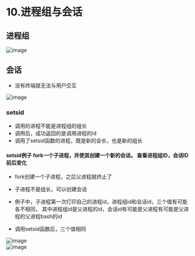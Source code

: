 # 10.进程组与会话  

## 进程组  

![image](https://user-images.githubusercontent.com/58176267/172509872-0a7ab6ba-1511-4d9e-baf2-31792ef01aed.png)  

## 会话  

* 没有终端就无法与用户交互  

![image](https://user-images.githubusercontent.com/58176267/172511998-92cf2889-49d3-4fd7-ad56-f6788f7daa68.png)  


### setsid  

* 调用的进程不能是进程组的组长  
* 调用后，成功返回的是调用进程的id
* 调用了setsid函数的进程，既是新的会长，也是新的组长  

#### setsid例子  fork一个子进程，并使其创建一个新的会话。 查看进程组ID，会话ID前后变化  

* fork创建一个子进程，之后父进程就终止了    
* 子进程不是组长，可以创建会话  

* 例子中，子进程第一次打印自己的进程id，进程组id和会话id，三个值有可能各不相同， 其中进程组id是父进程的id，会话id有可能是父进程有可能是父进程的父进程bash的id  
* 调用setsid函数后，三个值相同  

![image](https://user-images.githubusercontent.com/58176267/172533727-2366dcc9-fe0b-43b7-8b34-5640a39a9002.png)  
![image](https://user-images.githubusercontent.com/58176267/172533693-6620be35-4f50-4d56-84d6-2c9d9caf57ba.png)  









